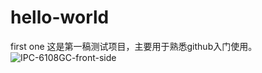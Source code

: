 # hello-world
first one
这是第一稿测试项目，主要用于熟悉github入门使用。
 ![IPC-6108GC-front-side](https://github.com/ApolloAuto/apollo/blob/r3.0.0/docs/specs/images/ipc_hardware_before_cover.jpeg)
